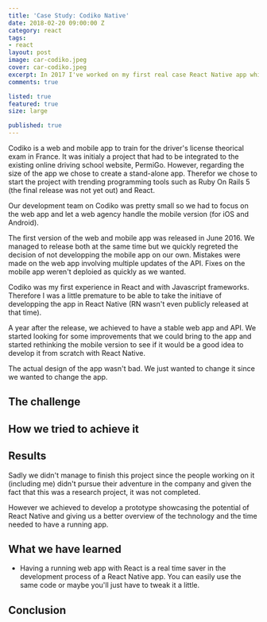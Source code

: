```yaml
---
title: 'Case Study: Codiko Native'
date: 2018-02-20 09:00:00 Z
category: react
tags:
- react
layout: post
image: car-codiko.jpeg
cover: car-codiko.jpeg
excerpt: In 2017 I've worked on my first real case React Native app while working at PermiGo.
comments: true

listed: true
featured: true
size: large

published: true
---
```


Codiko is a web and mobile app to train for the driver's license theorical exam in France. It was initialy a project that had to be integrated to the existing online driving school website, PermiGo. However, regarding the size of the app we chose to create a stand-alone app. Therefor we chose to start the project with trending programming tools such as Ruby On Rails 5 (the final release was not yet out) and React.

Our development team on Codiko was pretty small so we had to focus on the web app and let a web agency handle the mobile version (for iOS and Android).

The first version of the web and mobile app was released in June 2016. We managed to release both at the same time but we quickly regreted the decision of not developping the mobile app on our own. Mistakes were made on the web app involving multiple updates of the API. Fixes on the mobile app weren't deploied as quickly as we wanted.

Codiko was my first experience in React and with Javascript frameworks. Therefore I was a little premature to be able to take the initiave of developping the app in React Native (RN wasn't even publicly released at that time).

A year after the release, we achieved to have a stable web app and API. We started looking for some improvements that we could bring to the app and started rethinking the mobile version to see if it would be a good idea to develop it from scratch with React Native.

The actual design of the app wasn't bad. We just wanted to change it since we wanted to change the app.

## The challenge



## How we tried to achieve it

## Results

Sadly we didn't manage to finish this project since the people working on it (including me) didn't pursue their adventure in the company and given the fact that this was a research project, it was not completed.

However we achieved to develop a prototype showcasing the potential of React Native and giving us a better overview of the technology and the time needed to have a running app.

## What we have learned

* Having a running web app with React is a real time saver in the development process of a React Native app. You can easily use the same code or maybe you'll just have to tweak it a little.

## Conclusion
